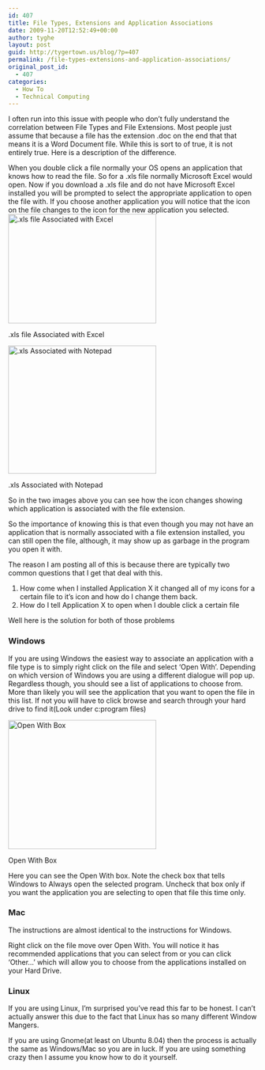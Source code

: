 ```yaml
---
id: 407
title: File Types, Extensions and Application Associations
date: 2009-11-20T12:52:49+00:00
author: tyghe
layout: post
guid: http://tygertown.us/blog/?p=407
permalink: /file-types-extensions-and-application-associations/
original_post_id:
  - 407
categories:
  - How To
  - Technical Computing
---
```

I often run into this issue with people who don&#8217;t fully understand the correlation between File Types and File Extensions. Most people just assume that because a file has the extension .doc on the end that that means it is a Word Document file. While this is sort to of true, it is not entirely true. Here is a description of the difference.

<!--more-->When you double click a file normally your OS opens an application that knows how to read the file. So for a .xls file normally Microsoft Excel would open. Now if you download a .xls file and do not have Microsoft Excel installed you will be prompted to select the appropriate application to open the file with. If you choose another application you will notice that the icon on the file changes to the icon for the new application you selected.

<div id="attachment_408" style="width: 310px" class="wp-caption aligncenter">
  <a href="http://tygertown.us/blog/wp-content/uploads/2009/11/ExcelAssociated.png"><img class="size-medium wp-image-408" title="ExcelAssociated" src="http://tygertown.us/blog/wp-content/uploads/2009/11/ExcelAssociated-300x221.png" alt=".xls file Associated with Excel" width="300" height="221" /></a>
  
  <p class="wp-caption-text">
    .xls file Associated with Excel
  </p>
</div>

<div id="attachment_409" style="width: 310px" class="wp-caption aligncenter">
  <a href="http://tygertown.us/blog/wp-content/uploads/2009/11/NotepadAssociated.png"><img class="size-medium wp-image-409" title="NotepadAssociated" src="http://tygertown.us/blog/wp-content/uploads/2009/11/NotepadAssociated-300x259.png" alt=".xls Associated with Notepad" width="300" height="259" /></a>
  
  <p class="wp-caption-text">
    .xls Associated with Notepad
  </p>
</div>

So in the two images above you can see how the icon changes showing which application is associated with the file extension.

So the importance of knowing this is that even though you may not have an application that is normally associated with a file extension installed, you can still open the file, although, it may show up as garbage in the program you open it with.

The reason I am posting all of this is because there are typically two common questions that I get that deal with this.

  1. How come when I installed Application X it changed all of my icons for a certain file to it&#8217;s icon and how do I change them back.
  2. How do I tell Application X to open when I double click a certain file

Well here is the solution for both of those problems

### Windows

If you are using Windows the easiest way to associate an application with a file type is to simply right click on the file and select &#8216;Open With&#8217;. Depending on which version of Windows you are using a different dialogue will pop up. Regardless though, you should see a list of applications to choose from. More than likely you will see the application that you want to open the file in this list. If not you will have to click browse and search through your hard drive to find it(Look under c:program files)

<div id="attachment_412" style="width: 310px" class="wp-caption aligncenter">
  <a href="http://tygertown.us/blog/wp-content/uploads/2009/11/OpenWith.png"><img class="size-medium wp-image-412" title="OpenWith" src="http://tygertown.us/blog/wp-content/uploads/2009/11/OpenWith-300x261.png" alt="Open With Box" width="300" height="261" /></a>
  
  <p class="wp-caption-text">
    Open With Box
  </p>
</div>

Here you can see the Open With box. Note the check box that tells Windows to Always open the selected program. Uncheck that box only if you want the application you are selecting to open that file this time only.

### Mac

The instructions are almost identical to the instructions for Windows.

Right click on the file move over Open With. You will notice it has recommended applications that you can select from or you can click &#8216;Other&#8230;&#8217; which will allow you to choose from the applications installed on your Hard Drive.

### Linux

If you are using Linux, I&#8217;m surprised you&#8217;ve read this far to be honest. I can&#8217;t actually answer this due to the fact that Linux has so many different Window Mangers.

If you are using Gnome(at least on Ubuntu 8.04) then the process is actually the same as Windows/Mac so you are in luck. If you are using something crazy then I assume you know how to do it yourself.